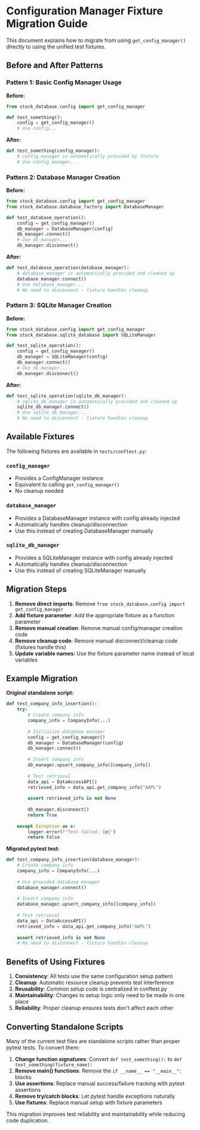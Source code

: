 # Configuration Manager Fixture Migration Guide

This document explains how to migrate from using `get_config_manager()` directly to using the unified test fixtures.

## Before and After Patterns

### Pattern 1: Basic Config Manager Usage

**Before:**
```python
from stock_database.config import get_config_manager

def test_something():
    config = get_config_manager()
    # Use config...
```

**After:**
```python
def test_something(config_manager):
    # config_manager is automatically provided by fixture
    # Use config_manager...
```

### Pattern 2: Database Manager Creation

**Before:**
```python
from stock_database.config import get_config_manager
from stock_database.database_factory import DatabaseManager

def test_database_operation():
    config = get_config_manager()
    db_manager = DatabaseManager(config)
    db_manager.connect()
    # Use db_manager...
    db_manager.disconnect()
```

**After:**
```python
def test_database_operation(database_manager):
    # database_manager is automatically provided and cleaned up
    database_manager.connect()
    # Use database_manager...
    # No need to disconnect - fixture handles cleanup
```

### Pattern 3: SQLite Manager Creation

**Before:**
```python
from stock_database.config import get_config_manager
from stock_database.sqlite_database import SQLiteManager

def test_sqlite_operation():
    config = get_config_manager()
    db_manager = SQLiteManager(config)
    db_manager.connect()
    # Use db_manager...
    db_manager.disconnect()
```

**After:**
```python
def test_sqlite_operation(sqlite_db_manager):
    # sqlite_db_manager is automatically provided and cleaned up
    sqlite_db_manager.connect()
    # Use sqlite_db_manager...
    # No need to disconnect - fixture handles cleanup
```

## Available Fixtures

The following fixtures are available in `tests/conftest.py`:

### `config_manager`
- Provides a ConfigManager instance
- Equivalent to calling `get_config_manager()`
- No cleanup needed

### `database_manager`
- Provides a DatabaseManager instance with config already injected
- Automatically handles cleanup/disconnection
- Use this instead of creating DatabaseManager manually

### `sqlite_db_manager`
- Provides a SQLiteManager instance with config already injected
- Automatically handles cleanup/disconnection
- Use this instead of creating SQLiteManager manually

## Migration Steps

1. **Remove direct imports**: Remove `from stock_database.config import get_config_manager`
2. **Add fixture parameter**: Add the appropriate fixture as a function parameter
3. **Remove manual creation**: Remove manual config/manager creation code
4. **Remove cleanup code**: Remove manual disconnect/cleanup code (fixtures handle this)
5. **Update variable names**: Use the fixture parameter name instead of local variables

## Example Migration

**Original standalone script:**
```python
def test_company_info_insertion():
    try:
        # Create company info
        company_info = CompanyInfo(...)
        
        # Initialize database manager
        config = get_config_manager()
        db_manager = DatabaseManager(config)
        db_manager.connect()
        
        # Insert company info
        db_manager.upsert_company_info([company_info])
        
        # Test retrieval
        data_api = DataAccessAPI()
        retrieved_info = data_api.get_company_info("AAPL")
        
        assert retrieved_info is not None
        
        db_manager.disconnect()
        return True
        
    except Exception as e:
        logger.error(f"Test failed: {e}")
        return False
```

**Migrated pytest test:**
```python
def test_company_info_insertion(database_manager):
    # Create company info
    company_info = CompanyInfo(...)
    
    # Use provided database manager
    database_manager.connect()
    
    # Insert company info
    database_manager.upsert_company_info([company_info])
    
    # Test retrieval
    data_api = DataAccessAPI()
    retrieved_info = data_api.get_company_info("AAPL")
    
    assert retrieved_info is not None
    # No need to disconnect - fixture handles cleanup
```

## Benefits of Using Fixtures

1. **Consistency**: All tests use the same configuration setup pattern
2. **Cleanup**: Automatic resource cleanup prevents test interference
3. **Reusability**: Common setup code is centralized in conftest.py
4. **Maintainability**: Changes to setup logic only need to be made in one place
5. **Reliability**: Proper cleanup ensures tests don't affect each other

## Converting Standalone Scripts

Many of the current test files are standalone scripts rather than proper pytest tests. To convert them:

1. **Change function signatures**: Convert `def test_something():` to `def test_something(fixture_name):`
2. **Remove main() functions**: Remove the `if __name__ == "__main__":` blocks
3. **Use assertions**: Replace manual success/failure tracking with pytest assertions
4. **Remove try/catch blocks**: Let pytest handle exceptions naturally
5. **Use fixtures**: Replace manual setup with fixture parameters

This migration improves test reliability and maintainability while reducing code duplication.